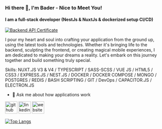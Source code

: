 ### Hi there 👋, I'm Bader - Nice to Meet You!
#### I am a full-stack developer (NestJs & NuxtJs & dockerized setup CI/CD)
[![Backend API Certificate](https://github.com/Bader-Idris/BE-withFreeCodeCamp/blob/bader/FoxitPDFReader_ZlViOLpxMU.png)](https://www.freecodecamp.org/certification/Bader-Idris/back-end-development-and-apis)

I pour my heart and soul into crafting your application from the ground up, using the latest tools and technologies. Whether it's bringing life to the backend, sculpting the frontend, or creating magical mobile experiences, I am dedicated to making your dreams a reality. Let's embark on this journey together and build something truly special.

Skills: NUXT.JS V3 & V4 / TYPESCRIPT / SASS-SCSS / VUE JS / HTML5 / CSS3 / EXPRESS.JS / NEST.JS / DOCKER / DOCKER COMPOSE / MONGO / POSTGRES / REDIS / BASH SCRIPTING / GIT / DevOps / CAPACITOR.JS / ELECTRON.JS

- 🤔 Ask me about how applications work

[<img src='https://cdn.jsdelivr.net/npm/simple-icons@3.0.1/icons/github.svg' alt='github' height='40'>](https://github.com/bader-idris)  [<img src='https://cdn.jsdelivr.net/npm/simple-icons@3.0.1/icons/linkedin.svg' alt='linkedin' height='40'>](https://www.linkedin.com/in/bader-idrees/)  [<img src='https://cdn.jsdelivr.net/npm/simple-icons@3.0.1/icons/icloud.svg' alt='website' height='40'>](baderidris.com)

[![Top Langs](https://github-readme-stats.vercel.app/api/top-langs/?username=bader-idris)](https://github.com/anuraghazra/github-readme-stats)
